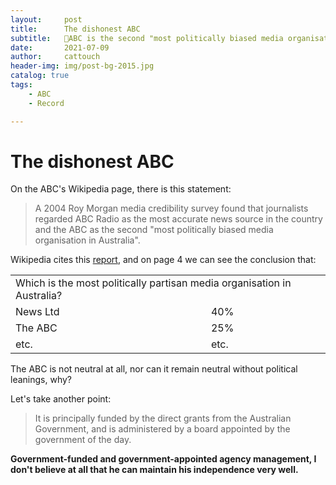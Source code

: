 ```yaml
---
layout:     post                   
title:      The dishonest ABC
subtitle:   🤬ABC is the second "most politically biased media organisation in Australia"
date:       2021-07-09              
author:     cattouch                    
header-img: img/post-bg-2015.jpg    
catalog: true                      
tags:                            
    - ABC
    - Record

---
```


# The dishonest ABC

On the ABC's Wikipedia page, there is this statement:

> A 2004 Roy Morgan media credibility survey found that journalists regarded ABC Radio as the most accurate news source in the country and the ABC as the second "most politically biased media organisation in Australia".


Wikipedia cites this [report](https://web.archive.org/web/20090914061917/http://www.roymorgan.com/resources/pdf/papers/20040903.pdf), and on page 4 we can see the conclusion that:

<table>
    <tr>
        <td colspan="2">Which is the most politically 
        partisan media organisation in 
        Australia?</td>
    <tr>
    <tr>
        <td>News Ltd </td>
        <td>40% </td>
    <tr>
    <tr>
        <td>The ABC </td>
        <td>25% </td>
    <tr> 
    <tr>
        <td>etc. </td>
        <td>etc. </td>
    <tr> 
</table>

The ABC is not neutral at all, nor can it remain neutral without political leanings, why?

Let's take another point:

> It is principally funded by the direct grants from the Australian Government, and is administered by a board appointed by the government of the day. 

**Government-funded and government-appointed agency management, I don't believe at all that he can maintain his independence very well.**
